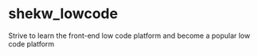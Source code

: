 # shekw_lowcode
Strive to learn the front-end low code platform and become a popular low code platform
